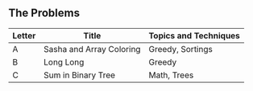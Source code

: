 ## The Problems

|  Letter | Title                     | Topics and Techniques                          |
|---------|---------------------------|-----------------------------|
|  A | Sasha and Array Coloring         | Greedy, Sortings                      |
|  B | Long Long            | Greedy                    |
|  C | Sum in Binary Tree           | Math, Trees                    |
